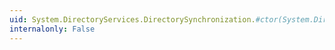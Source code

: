 ```yaml
---
uid: System.DirectoryServices.DirectorySynchronization.#ctor(System.DirectoryServices.DirectorySynchronizationOptions)
internalonly: False
---
```

